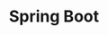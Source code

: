 ---
title: "Spring Boot"
level: 4
category: "framework-library"
tags: 
  - "web-dev"
  - "server"
lastUsed: "2017"
relatedUsage:
  - "Java"
  - "MVC paradigm"
  - "Injection"
  - "Spring Framework"
projects:
  - title: "Brazos Portal (2.0)"
    uri: bp3-brazos-portal-2
---
